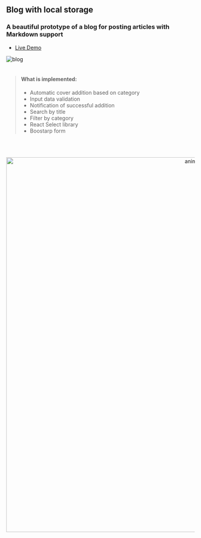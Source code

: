 ## Blog with local storage

### A beautiful prototype of a blog for posting articles with Markdown support

- [Live Demo](https://saibel.cz/blog)

![blog](https://user-images.githubusercontent.com/100515756/197354268-b5eb8fb3-c73b-4276-84c0-067b9d9b43d0.png)
</br>
</br>
> #### What is implemented:
>
> - Automatic cover addition based on category
> - Input data validation
> - Notification of successful addition
> - Search by title
> - Filter by category
> - React Select library
> - Boostarp form 

</br>
</br>

<p align="center"> <img width="1000" alt="animated" src="https://github.com/Artyshook/Ita-projects-2022/blob/main/src/WebsitePage/components/img/blog-gif.gif"/>
 </p>
